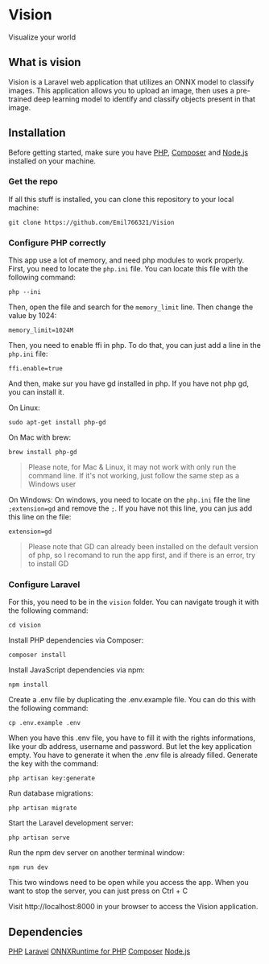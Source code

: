 # Vision

Visualize your world

## What is vision
Vision is a Laravel web application that utilizes an ONNX model to classify images. This application allows you to upload an image, then uses a pre-trained deep learning model to identify and classify objects present in that image.

## Installation
Before getting started, make sure you have [PHP](https://www.php.net/downloads.php), [Composer](https://getcomposer.org/) and [Node.js](https://nodejs.org/en/download) installed on your machine.

### Get the repo

If all this stuff is installed, you can clone this repository to your local machine:
```
git clone https://github.com/Emil766321/Vision
```

### Configure PHP correctly

This app use a lot of memory, and need php modules to work properly. First, you need to locate the `php.ini` file. You can locate this file with the following command:
```
php --ini
```

Then, open the file and search for the `memory_limit` line. Then change the value by 1024:
```
memory_limit=1024M
```

Then, you need to enable ffi in php. To do that, you can just add a line in the `php.ini` file:
```
ffi.enable=true
```

And then, make sur you have gd installed in php. If you have not php gd, you can install it. 

On Linux:
```
sudo apt-get install php-gd
```

On Mac with brew:
```
brew install php-gd
```

>Please note, for Mac & Linux, it may not work with only run the command line. If it's not working, just follow the same step as a Windows user

On Windows:
On windows, you need to locate on the `php.ini` file the line `;extension=gd` and remove the `;`. If you have not this line, you can jus add this line on the file:
```
extension=gd
```

>Please note that GD can already been installed on the default version of php, so I recomand to run the app first, and if there is an error, try to install GD

### Configure Laravel

For this, you need to be in the `vision` folder. You can navigate trough it with the following command:
```
cd vision
```

Install PHP dependencies via Composer:
```
composer install
````

Install JavaScript dependencies via npm:
```
npm install
```

Create a .env file by duplicating the .env.example file. You can do this with the following command:
```
cp .env.example .env
```

When you have this .env file, you have to fill it with the rights informations, like your db address, username and password. But let the key application empty. You have to generate it when the .env file is already filled. Generate the key with the command:
```
php artisan key:generate
````

Run database migrations:
```
php artisan migrate
````

Start the Laravel development server:
```
php artisan serve
````

Run the npm dev server on another terminal window:
```
npm run dev
````

This two windows need to be open while you access the app. When you want to stop the server, you can just press on Ctrl + C

Visit http://localhost:8000 in your browser to access the Vision application.

## Dependencies

[PHP](https://www.php.net/downloads.php)
[Laravel](https://laravel.com/)
[ONNXRuntime for PHP](https://github.com/ankane/onnxruntime-php)
[Composer](https://getcomposer.org/)
[Node.js](https://nodejs.org/en/download)
